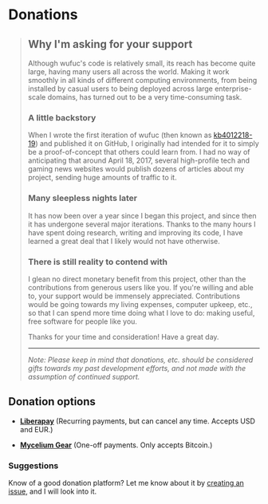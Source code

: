 # Donations

> ## Why I'm asking for your support
> 
> Although wufuc's code is relatively small, its reach has become quite large, having many users all across the world. Making it work smoothly in all kinds of different computing environments, from being installed by casual users to being deployed across large enterprise-scale domains, has turned out to be a very time-consuming task.
> 
> ### A little backstory
> 
> When I wrote the first iteration of wufuc (then known as [kb4012218-19](https://github.com/zeffy/wufuc/tree/old-kb4012218-19)) and published it on GitHub, I originally had intended for it to simply be a proof-of-concept that others could learn from. I had no way of anticipating that around April 18, 2017, several high-profile tech and gaming news websites would publish dozens of articles about my project, sending huge amounts of traffic to it.
> 
> ### Many sleepless nights later
> 
> It has now been over a year since I began this project, and since then it has undergone several major iterations. Thanks to the many hours I have spent doing research, writing and improving its code, I have learned a great deal that I likely would not have otherwise.
> 
> ### There is still reality to contend with
> 
> I glean no direct monetary benefit from this project, other than the contributions from generous users like you. If you're willing and able to, your support would be immensely appreciated. Contributions would be going towards my living expenses, computer upkeep, etc., so that I can spend more time doing what I love to do: making useful, free software for people like you.
> 
> Thanks for your time and consideration! Have a great day.
> 
> ---
> 
> _Note: Please keep in mind that donations, etc. should be considered gifts towards my past development efforts, and not made with the assumption of continued support._

## Donation options

- [**Liberapay**](https://liberapay.com/zeffy) (Recurring payments, but can cancel any time. Accepts USD and EUR.)

- [**Mycelium Gear**](https://admin.gear.mycelium.com/gateways/3554/orders/new) (One-off payments. Only accepts Bitcoin.)

### Suggestions

Know of a good donation platform? Let me know about it by [creating an issue](https://github.com/zeffy/wufuc/issues/new), and I will look into it.
